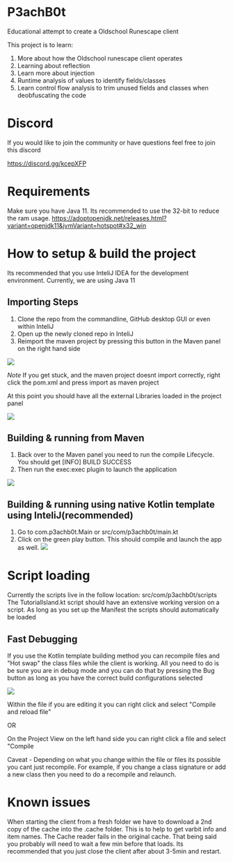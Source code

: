 # P3achB0t
Educational attempt to create a Oldschool Runescape client

This project is to learn:
1. More about how the Oldschool runescape client operates
1. Learning about reflection
1. Learn more about injection
1. Runtime analysis of values to identify fields/classes
1. Learn control flow analysis to trim unused fields and classes when deobfuscating the code

# Discord
If you would like to join the community or have questions feel free to join this discord

https://discord.gg/kcepXFP

# Requirements
Make sure you have Java 11. Its recommended to use the 32-bit to reduce the ram usage. https://adoptopenjdk.net/releases.html?variant=openjdk11&jvmVariant=hotspot#x32_win 

# How to setup & build the project
Its recommended that you use InteliJ IDEA for the development environment. Currently, we are using Java 11

## Importing Steps
1. Clone the repo from the commandline, GitHub desktop GUI or even within InteliJ
1. Open up the newly cloned repo in InteliJ 
1. Reimport the maven project by pressing this button in the Maven panel on the right hand side

![](https://puu.sh/F4xnF/248d222f94.png)

*Note* If you get stuck, and the maven project doesnt import correctly, right click the pom.xml and press import as maven project 

At this point you should have all the external Libraries loaded in the project panel  

![](https://puu.sh/F4xpn/64afd8d5b4.png)

## Building & running from Maven
1. Back over to the Maven panel you need to run the compile Lifecycle. You should get [INFO] BUILD SUCCESS
1. Then run the exec:exec plugin to launch the application 

![](https://puu.sh/F4xrN/a21f379a25.png)

## Building & running using native Kotlin template using InteliJ(recommended) 
1. Go to com.p3achb0t.Main or src/com/p3achb0t/main.kt
2. Click on the green play button. This should compile and launch the app as well.
![](https://puu.sh/F4xzk/5b89375591.png)

# Script loading
Currently the scripts live in the follow location: src/com/p3achb0t/scripts
The TutorialIsland.kt script should have an extensive working version on a script. 
As long as you set up the Manifest the scripts should automatically be loaded


## Fast Debugging
If you use the Kotlin template building method you can recompile files and "Hot swap" the class files while the client is working. All you need to do is be sure you are in debug mode and you can do that by pressing the Bug button as long as you have the correct build configurations selected

![](https://puu.sh/F4xJv/c2b19642e8.png)

Within the file if you are editing it you can right click and select "Compile and reload file"

OR

On the Project View on the left hand side you can right click a file and select "Compile

Caveat - Depending on what you change within the file or files its possible you cant just recompile. For example, if you change a class signature or add a new class then you need to do a recompile and relaunch.

# Known issues
When starting the client from a fresh folder we have to download a 2nd copy of the cache into the .cache folder. This is to help to get
varbit info and item names. The Cache reader fails in the original cache. That being said you probably will need to wait a few min before
that loads. Its recommended that you just close the client after about 3-5min and restart.  